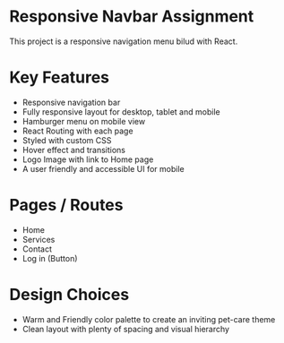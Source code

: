# Responsive Navbar Assignment

This project is a responsive navigation menu bilud with React.

# Key Features
- Responsive navigation bar
- Fully responsive layout for desktop, tablet and mobile
- Hamburger menu on mobile view
- React Routing with each page 
- Styled with custom CSS
- Hover effect and transitions
- Logo Image with link to Home page
- A user friendly and accessible UI for mobile

# Pages / Routes
- Home
- Services
- Contact
- Log in (Button)

# Design Choices
- Warm and Friendly color palette to create an inviting pet-care theme
- Clean layout with plenty of spacing and visual hierarchy




